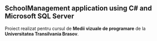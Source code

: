 ## SchoolManagement application using C# and Microsoft SQL Server 

Proiect realizat pentru cursul de **Medii vizuale de programare** de la **Universitatea Transilvania Brasov**.

